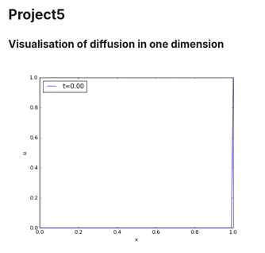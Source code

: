 # Project5

## Visualisation of diffusion in one dimension
![Visualisation of diffusion in one dimension](https://github.com/anjohan/Project5/blob/master/animation.gif)
